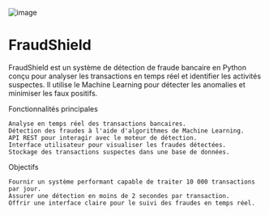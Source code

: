 ![image](https://github.com/user-attachments/assets/2d8eeac5-ff6b-4d2b-9822-3dad6487da89)
# FraudShield

FraudShield est un système de détection de fraude bancaire en Python
conçu pour analyser les transactions en temps réel et identifier les activités suspectes. Il utilise le Machine Learning pour détecter les anomalies et minimiser les faux positifs.

Fonctionnalités principales

    Analyse en temps réel des transactions bancaires.
    Détection des fraudes à l'aide d'algorithmes de Machine Learning.
    API REST pour interagir avec le moteur de détection.
    Interface utilisateur pour visualiser les fraudes détectées.
    Stockage des transactions suspectes dans une base de données.










Objectifs

    Fournir un système performant capable de traiter 10 000 transactions par jour.
    Assurer une détection en moins de 2 secondes par transaction.
    Offrir une interface claire pour le suivi des fraudes en temps réel.
